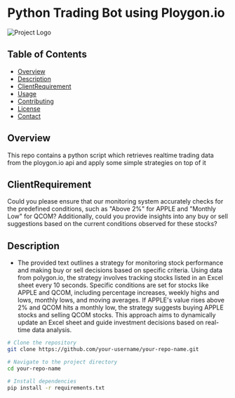 # Python Trading Bot using Ploygon.io

![Project Logo](https://topflightapps.com/wp-content/uploads/2022/03/crypto-trading-bot-concept.png)

## Table of Contents
- [Overview](#overview)
- [Description](#Description)
- [ClientRequirement](#ClientRequirement)
- [Usage](#usage)
- [Contributing](#contributing)
- [License](#license)
- [Contact](#contact)

## Overview
This repo contains a python script which retrieves realtime trading data from the ploygon.io api and apply some simple strategies on top of it

## ClientRequirement
Could you please ensure that our monitoring system accurately checks for the predefined conditions, such as "Above 2%" for APPLE and "Monthly Low" for QCOM? Additionally, could you provide insights into any buy or sell suggestions based on the current conditions observed for these stocks?

## Description
- The provided text outlines a strategy for monitoring stock performance and making buy or sell decisions based on specific criteria. Using data from polygon.io, the strategy involves tracking stocks listed in an Excel sheet every 10 seconds. Specific conditions are set for stocks like APPLE and QCOM, including percentage increases, weekly highs and lows, monthly lows, and moving averages. If APPLE's value rises above 2% and QCOM hits a monthly low, the strategy suggests buying APPLE stocks and selling QCOM stocks. This approach aims to dynamically update an Excel sheet and guide investment decisions based on real-time data analysis.


```bash
# Clone the repository
git clone https://github.com/your-username/your-repo-name.git

# Navigate to the project directory
cd your-repo-name

# Install dependencies
pip install -r requirements.txt
